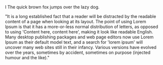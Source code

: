 I 
The quick brown fox jumps over the lazy dog.

"It is a long established fact that a reader will be distracted by the readable content of a page when looking at its layout. The point of using Lorem Ipsum is
that it has a more-or-less normal distribution of letters, as opposed to using 'Content here, content here', making it look like readable English. Many desktop
publishing packages and web page editors now use Lorem Ipsum as their default model text, and a search for 'lorem ipsum' will uncover many web sites still in their
infancy. Various versions have evolved over the years, sometimes by accident, sometimes on purpose (injected humour and the like)." 


